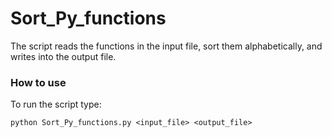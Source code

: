 # Sort_Py_functions

The script reads the functions in the input file, sort them alphabetically, and writes into the output file.

### How to use

To run the script type:

    python Sort_Py_functions.py <input_file> <output_file>
   
   

